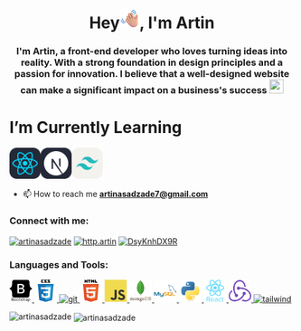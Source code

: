 <h1 align="center">Hey<img
  src="https://raw.githubusercontent.com/Tarikul-Islam-Anik/tarikul-islam-anik/main/assets/images/Waving%20Hand%20Medium-Light%20Skin%20Tone.png"
  width="35"
  height="35"
/>, I'm Artin</h1>

<h3 align="center">I'm Artin, a front-end developer who loves turning ideas into reality. With a strong foundation in design principles and a passion for innovation. I believe that a well-designed website can make a significant impact on a business's success <img
  src="https://raw.githubusercontent.com/Tarikul-Islam-Anik/Animated-Fluent-Emojis/master/Emojis/Smilies/Smiling%20Face%20with%20Sunglasses.png"
  width="25"
  height="25"
/></h3>

<h1>I’m Currently Learning</h1>
<a href="#" target="blank"><img
  src="https://raw.githubusercontent.com/Tarikul-Islam-Anik/tarikul-islam-anik/bafa9385533e2cb404dec862d5bf951a47211fb9/assets/icons/React.svg"
  width="55"
  height="55"
  /></a><a href="#" target="blank"><img
  src="https://raw.githubusercontent.com/Tarikul-Islam-Anik/tarikul-islam-anik/bafa9385533e2cb404dec862d5bf951a47211fb9/assets/icons/NextJS.svg"
  width="55"
  height="55"
/></a><a href="#" target="blank"><img
  src="https://raw.githubusercontent.com/Tarikul-Islam-Anik/tarikul-islam-anik/bafa9385533e2cb404dec862d5bf951a47211fb9/assets/icons/TailwindCSS.svg"
  width="55"
  height="55"
/></a>


- 📫 How to reach me **artinasadzade7@gmail.com**

<h3 align="left">Connect with me:</h3>
<p align="left">
<a href="https://linkedin.com/in/artinasadzade" target="blank"><img align="center" src="https://raw.githubusercontent.com/rahuldkjain/github-profile-readme-generator/master/src/images/icons/Social/linked-in-alt.svg" alt="artinasadzade" height="30" width="40" /></a>
<a href="https://instagram.com/http.artin" target="blank"><img align="center" src="https://raw.githubusercontent.com/rahuldkjain/github-profile-readme-generator/master/src/images/icons/Social/instagram.svg" alt="http.artin" height="30" width="40" /></a>
<a href="https://discord.gg/DsyKnhDX9R" target="blank"><img align="center" src="https://raw.githubusercontent.com/rahuldkjain/github-profile-readme-generator/master/src/images/icons/Social/discord.svg" alt="DsyKnhDX9R" height="30" width="40" /></a>
</p>

<h3 align="left">Languages and Tools:</h3>
<p align="left"> <a href="https://getbootstrap.com" target="_blank" rel="noreferrer"> <img src="https://raw.githubusercontent.com/devicons/devicon/master/icons/bootstrap/bootstrap-plain-wordmark.svg" alt="bootstrap" width="40" height="40"/> </a> <a href="https://www.w3schools.com/css/" target="_blank" rel="noreferrer"> <img src="https://raw.githubusercontent.com/devicons/devicon/master/icons/css3/css3-original-wordmark.svg" alt="css3" width="40" height="40"/> </a> <a href="https://git-scm.com/" target="_blank" rel="noreferrer"> <img src="https://www.vectorlogo.zone/logos/git-scm/git-scm-icon.svg" alt="git" width="40" height="40"/> </a> <a href="https://www.w3.org/html/" target="_blank" rel="noreferrer"> <img src="https://raw.githubusercontent.com/devicons/devicon/master/icons/html5/html5-original-wordmark.svg" alt="html5" width="40" height="40"/> </a> <a href="https://developer.mozilla.org/en-US/docs/Web/JavaScript" target="_blank" rel="noreferrer"> <img src="https://raw.githubusercontent.com/devicons/devicon/master/icons/javascript/javascript-original.svg" alt="javascript" width="40" height="40"/> </a> <a href="https://www.mongodb.com/" target="_blank" rel="noreferrer"> <img src="https://raw.githubusercontent.com/devicons/devicon/master/icons/mongodb/mongodb-original-wordmark.svg" alt="mongodb" width="40" height="40"/> </a> <a href="https://www.mysql.com/" target="_blank" rel="noreferrer"> <img src="https://raw.githubusercontent.com/devicons/devicon/master/icons/mysql/mysql-original-wordmark.svg" alt="mysql" width="40" height="40"/> </a> <a href="https://www.python.org" target="_blank" rel="noreferrer"> <img src="https://raw.githubusercontent.com/devicons/devicon/master/icons/python/python-original.svg" alt="python" width="40" height="40"/> </a> <a href="https://reactjs.org/" target="_blank" rel="noreferrer"> <img src="https://raw.githubusercontent.com/devicons/devicon/master/icons/react/react-original-wordmark.svg" alt="react" width="40" height="40"/> </a> <a href="https://redux.js.org" target="_blank" rel="noreferrer"> <img src="https://raw.githubusercontent.com/devicons/devicon/master/icons/redux/redux-original.svg" alt="redux" width="40" height="40"/> </a> <a href="https://tailwindcss.com/" target="_blank" rel="noreferrer"> <img src="https://www.vectorlogo.zone/logos/tailwindcss/tailwindcss-icon.svg" alt="tailwind" width="40" height="40"/> </a> </p>

<p><img align="left" src="https://github-readme-stats.vercel.app/api/top-langs?username=artinasadzade&show_icons=true&locale=en&layout=compact" alt="artinasadzade" /></p>

<p>&nbsp;<img align="center" src="https://github-readme-stats.vercel.app/api?username=artinasadzade&show_icons=true&locale=en" alt="artinasadzade" /></p>
